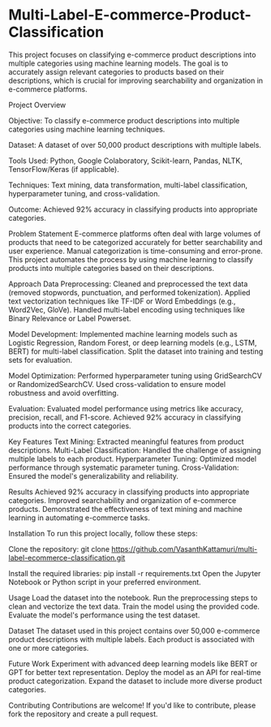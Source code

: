 # Multi-Label-E-commerce-Product-Classification
This project focuses on classifying e-commerce product descriptions into multiple categories using machine learning models. The goal is to accurately assign relevant categories to products based on their descriptions, which is crucial for improving searchability and organization in e-commerce platforms.

Project Overview

Objective: To classify e-commerce product descriptions into multiple categories using machine learning techniques.

Dataset: A dataset of over 50,000 product descriptions with multiple labels.

Tools Used: Python, Google Colaboratory, Scikit-learn, Pandas, NLTK, TensorFlow/Keras (if applicable).

Techniques: Text mining, data transformation, multi-label classification, hyperparameter tuning, and cross-validation.

Outcome: Achieved 92% accuracy in classifying products into appropriate categories.

Problem Statement
E-commerce platforms often deal with large volumes of products that need to be categorized accurately for better searchability and user experience. Manual categorization is time-consuming and error-prone. This project automates the process by using machine learning to classify products into multiple categories based on their descriptions.

Approach
Data Preprocessing:
Cleaned and preprocessed the text data (removed stopwords, punctuation, and performed tokenization).
Applied text vectorization techniques like TF-IDF or Word Embeddings (e.g., Word2Vec, GloVe).
Handled multi-label encoding using techniques like Binary Relevance or Label Powerset.

Model Development:
Implemented machine learning models such as Logistic Regression, Random Forest, or deep learning models (e.g., LSTM, BERT) for multi-label classification.
Split the dataset into training and testing sets for evaluation.

Model Optimization:
Performed hyperparameter tuning using GridSearchCV or RandomizedSearchCV.
Used cross-validation to ensure model robustness and avoid overfitting.

Evaluation:
Evaluated model performance using metrics like accuracy, precision, recall, and F1-score.
Achieved 92% accuracy in classifying products into the correct categories.

Key Features
Text Mining: Extracted meaningful features from product descriptions.
Multi-Label Classification: Handled the challenge of assigning multiple labels to each product.
Hyperparameter Tuning: Optimized model performance through systematic parameter tuning.
Cross-Validation: Ensured the model's generalizability and reliability.

Results
Achieved 92% accuracy in classifying products into appropriate categories.
Improved searchability and organization of e-commerce products.
Demonstrated the effectiveness of text mining and machine learning in automating e-commerce tasks.

Installation
To run this project locally, follow these steps:

Clone the repository:
git clone https://github.com/VasanthKattamuri/multi-label-ecommerce-classification.git

Install the required libraries:
pip install -r requirements.txt
Open the Jupyter Notebook or Python script in your preferred environment.

Usage
Load the dataset into the notebook.
Run the preprocessing steps to clean and vectorize the text data.
Train the model using the provided code.
Evaluate the model's performance using the test dataset.

Dataset
The dataset used in this project contains over 50,000 e-commerce product descriptions with multiple labels. Each product is associated with one or more categories.

Future Work
Experiment with advanced deep learning models like BERT or GPT for better text representation.
Deploy the model as an API for real-time product categorization.
Expand the dataset to include more diverse product categories.

Contributing
Contributions are welcome! If you'd like to contribute, please fork the repository and create a pull request.
